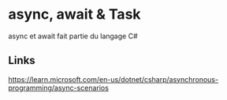 # async, await & Task

async et await fait partie du langage C#




## Links

https://learn.microsoft.com/en-us/dotnet/csharp/asynchronous-programming/async-scenarios


